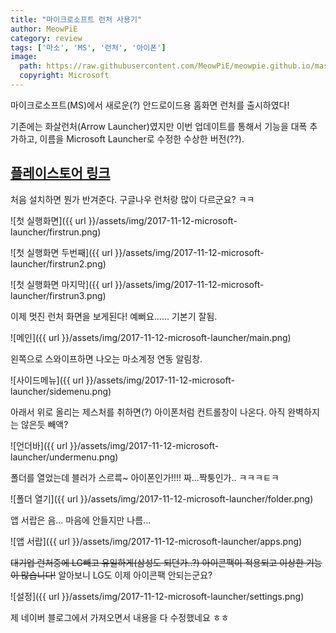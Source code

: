 ```yaml
---
title: "마이크로소프트 런처 사용기"
author: MeowPiE
category: review
tags: ['마소', 'MS', '런처', '아이폰']
image:
  path: https://raw.githubusercontent.com/MeowPiE/meowpie.github.io/master/assets/img/2017-11-12-microsoft-launcher/microsoft_launcher.jpg
  copyright: Microsoft
---
```


마이크로소프트(MS)에서 새로운(?) 안드로이드용 홈화면 런처를 출시하였다!

기존에는 화살런처(Arrow Launcher)였지만 이번 업데이트를 통해서 기능을 대폭 추가하고, 이름을 Microsoft Launcher로 수정한 수상한 버전(??).

## [플레이스토어 링크](https://play.google.com/store/apps/details?id=com.microsoft.launcher/)

처음 설치하면 뭔가 반겨준다. 구글나우 런처랑 많이 다르군요? ㅋㅋ

![첫 실행화면]({{ url }}/assets/img/2017-11-12-microsoft-launcher/firstrun.png)

![첫 실행화면 두번째]({{ url }}/assets/img/2017-11-12-microsoft-launcher/firstrun2.png)

![첫 실행화면 마지막]({{ url }}/assets/img/2017-11-12-microsoft-launcher/firstrun3.png)

이제 멋진 런처 화면을 보게된다! 예뻐요...... 기본기 잘됨.

![메인]({{ url }}/assets/img/2017-11-12-microsoft-launcher/main.png)

왼쪽으로 스와이프하면 나오는 마소계정 연동 알림창.

![사이드메뉴]({{ url }}/assets/img/2017-11-12-microsoft-launcher/sidemenu.png)

아래서 위로 올리는 제스처를 취하면(?) 아이폰처럼 컨트롤창이 나온다. 아직 완벽하지는 않은듯 빼액?

![언더바]({{ url }}/assets/img/2017-11-12-microsoft-launcher/undermenu.png)

폴더를 열었는데 블러가 스르륵~ 아이폰인가!!!! 짜...짝퉁인가.. ㅋㅋㅋㅌㅋ

![폴더 열기]({{ url }}/assets/img/2017-11-12-microsoft-launcher/folder.png)

앱 서랍은 음... 마음에 안들지만 나름...

![앱 서랍]({{ url }}/assets/img/2017-11-12-microsoft-launcher/apps.png)

~~대기업 런처중에 LG빼고 유일하게(삼성도 되던가..?) 아이콘팩이 적용되고 이상한 기능이 많습니다!~~ 알아보니 LG도 이제 아이콘팩 안되는군요?

![설정]({{ url }}/assets/img/2017-11-12-microsoft-launcher/settings.png)

제 네이버 블로그에서 가져오면서 내용을 다 수정했네요 ㅎㅎ
